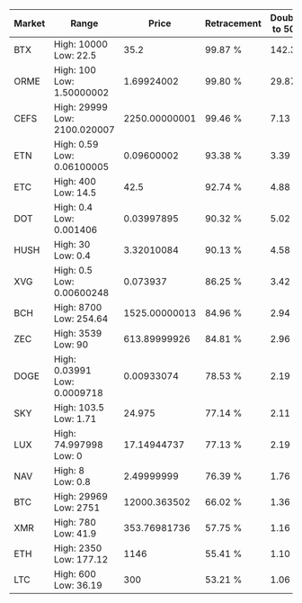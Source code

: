 | Market | Range | Price| Retracement | Doubles to 50% |
| --- | --- | --- | --- | --- |
| BTX | High: 10000<br />Low: 22.5 | 35.2 | 99.87 % | 142.37 |
| ORME | High: 100<br />Low: 1.50000002 | 1.69924002 | 99.80 % | 29.87 |
| CEFS | High: 29999<br />Low: 2100.020007 | 2250.00000001 | 99.46 % | 7.13 |
| ETN | High: 0.59<br />Low: 0.06100005 | 0.09600002 | 93.38 % | 3.39 |
| ETC | High: 400<br />Low: 14.5 | 42.5 | 92.74 % | 4.88 |
| DOT | High: 0.4<br />Low: 0.001406 | 0.03997895 | 90.32 % | 5.02 |
| HUSH | High: 30<br />Low: 0.4 | 3.32010084 | 90.13 % | 4.58 |
| XVG | High: 0.5<br />Low: 0.00600248 | 0.073937 | 86.25 % | 3.42 |
| BCH | High: 8700<br />Low: 254.64 | 1525.00000013 | 84.96 % | 2.94 |
| ZEC | High: 3539<br />Low: 90 | 613.89999926 | 84.81 % | 2.96 |
| DOGE | High: 0.03991<br />Low: 0.0009718 | 0.00933074 | 78.53 % | 2.19 |
| SKY | High: 103.5<br />Low: 1.71 | 24.975 | 77.14 % | 2.11 |
| LUX | High: 74.997998<br />Low: 0 | 17.14944737 | 77.13 % | 2.19 |
| NAV | High: 8<br />Low: 0.8 | 2.49999999 | 76.39 % | 1.76 |
| BTC | High: 29969<br />Low: 2751 | 12000.363502 | 66.02 % | 1.36 |
| XMR | High: 780<br />Low: 41.9 | 353.76981736 | 57.75 % | 1.16 |
| ETH | High: 2350<br />Low: 177.12 | 1146 | 55.41 % | 1.10 |
| LTC | High: 600<br />Low: 36.19 | 300 | 53.21 % | 1.06 |
